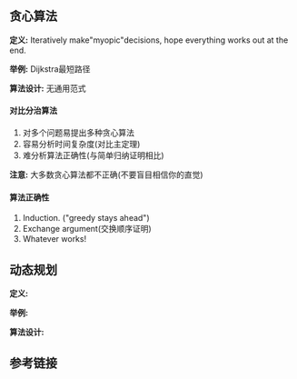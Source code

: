 ## 贪心算法

**定义:** Iteratively make"myopic"decisions, hope everything
works out at the end.

**举例:** Dijkstra最短路径

**算法设计:** 无通用范式

#### 对比分治算法

1. 对多个问题易提出多种贪心算法
2. 容易分析时间复杂度(对比主定理)
3. 难分析算法正确性(与简单归纳证明相比) 

**注意:** 大多数贪心算法都不正确(不要盲目相信你的直觉)

#### 算法正确性

1. Induction. ("greedy stays ahead")
2. Exchange argument(交换顺序证明)
3. Whatever works!

## 动态规划

**定义:** 

**举例:**

**算法设计:**

#### 


#### 


## 参考链接
